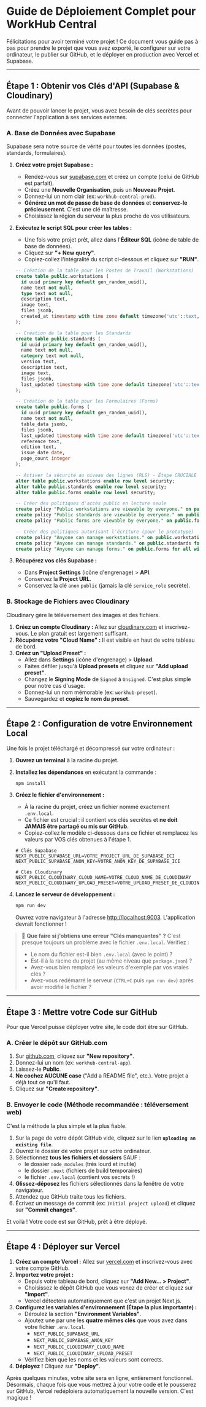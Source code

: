 # Guide de Déploiement Complet pour WorkHub Central

Félicitations pour avoir terminé votre projet ! Ce document vous guide pas à pas pour prendre le projet que vous avez exporté, le configurer sur votre ordinateur, le publier sur GitHub, et le déployer en production avec Vercel et Supabase.

---

## Étape 1 : Obtenir vos Clés d'API (Supabase & Cloudinary)

Avant de pouvoir lancer le projet, vous avez besoin de clés secrètes pour connecter l'application à ses services externes.

### A. Base de Données avec Supabase

Supabase sera notre source de vérité pour toutes les données (postes, standards, formulaires).

1.  **Créez votre projet Supabase :**
    *   Rendez-vous sur [supabase.com](https://supabase.com) et créez un compte (celui de GitHub est parfait).
    *   Créez une **Nouvelle Organisation**, puis un **Nouveau Projet**.
    *   Donnez-lui un nom clair (ex: `workhub-central-prod`).
    *   **Générez un mot de passe de base de données** et **conservez-le précieusement**. C'est une clé maîtresse.
    *   Choisissez la région du serveur la plus proche de vos utilisateurs.

2.  **Exécutez le script SQL pour créer les tables :**
    *   Une fois votre projet prêt, allez dans l'**Éditeur SQL** (icône de table de base de données).
    *   Cliquez sur **"+ New query"**.
    *   Copiez-collez l'intégralité du script ci-dessous et cliquez sur **"RUN"**.

    ```sql
    -- Création de la table pour les Postes de Travail (Workstations)
    create table public.workstations (
      id uuid primary key default gen_random_uuid(),
      name text not null,
      type text not null,
      description text,
      image text,
      files jsonb,
      created_at timestamp with time zone default timezone('utc'::text, now()) not null
    );

    -- Création de la table pour les Standards
    create table public.standards (
      id uuid primary key default gen_random_uuid(),
      name text not null,
      category text not null,
      version text,
      description text,
      image text,
      files jsonb,
      last_updated timestamp with time zone default timezone('utc'::text, now()) not null
    );

    -- Création de la table pour les Formulaires (Forms)
    create table public.forms (
      id uuid primary key default gen_random_uuid(),
      name text not null,
      table_data jsonb,
      files jsonb,
      last_updated timestamp with time zone default timezone('utc'::text, now()) not null,
      reference text,
      edition text,
      issue_date date,
      page_count integer
    );

    -- Activer la sécurité au niveau des lignes (RLS) - Étape CRUCIALE
    alter table public.workstations enable row level security;
    alter table public.standards enable row level security;
    alter table public.forms enable row level security;

    -- Créer des politiques d'accès public en lecture seule
    create policy "Public workstations are viewable by everyone." on public.workstations for select using (true);
    create policy "Public standards are viewable by everyone." on public.standards for select using (true);
    create policy "Public forms are viewable by everyone." on public.forms for select using (true);

    -- Créer des politiques autorisant l'écriture (pour le prototype)
    create policy "Anyone can manage workstations." on public.workstations for all with check (true);
    create policy "Anyone can manage standards." on public.standards for all with check (true);
    create policy "Anyone can manage forms." on public.forms for all with check (true);
    ```

3.  **Récupérez vos clés Supabase :**
    *   Dans **Project Settings** (icône d'engrenage) > **API**.
    *   Conservez la **Project URL**.
    *   Conservez la clé `anon` `public` (jamais la clé `service_role` secrète).

### B. Stockage de Fichiers avec Cloudinary

Cloudinary gère le téléversement des images et des fichiers.

1.  **Créez un compte Cloudinary :** Allez sur [cloudinary.com](https://cloudinary.com) et inscrivez-vous. Le plan gratuit est largement suffisant.
2.  **Récupérez votre "Cloud Name" :** Il est visible en haut de votre tableau de bord.
3.  **Créez un "Upload Preset" :**
    *   Allez dans **Settings** (icône d'engrenage) > **Upload**.
    *   Faites défiler jusqu'à **Upload presets** et cliquez sur **"Add upload preset"**.
    *   Changez le **Signing Mode** de `Signed` à `Unsigned`. C'est plus simple pour notre cas d'usage.
    *   Donnez-lui un nom mémorable (ex: `workhub-preset`).
    *   Sauvegardez et **copiez le nom du preset**.

---

## Étape 2 : Configuration de votre Environnement Local

Une fois le projet téléchargé et décompressé sur votre ordinateur :

1.  **Ouvrez un terminal** à la racine du projet.
2.  **Installez les dépendances** en exécutant la commande :
    ```bash
    npm install
    ```
3.  **Créez le fichier d'environnement :**
    *   À la racine du projet, créez un fichier nommé exactement `.env.local`.
    *   Ce fichier est crucial : il contient vos clés secrètes et **ne doit JAMAIS être partagé ou mis sur GitHub**.
    *   Copiez-collez le modèle ci-dessous dans ce fichier et remplacez les valeurs par VOS clés obtenues à l'étape 1.

    ```
    # Clés Supabase
    NEXT_PUBLIC_SUPABASE_URL=VOTRE_PROJECT_URL_DE_SUPABASE_ICI
    NEXT_PUBLIC_SUPABASE_ANON_KEY=VOTRE_ANON_KEY_DE_SUPABASE_ICI

    # Clés Cloudinary
    NEXT_PUBLIC_CLOUDINARY_CLOUD_NAME=VOTRE_CLOUD_NAME_DE_CLOUDINARY
    NEXT_PUBLIC_CLOUDINARY_UPLOAD_PRESET=VOTRE_UPLOAD_PRESET_DE_CLOUDINARY
    ```
4.  **Lancez le serveur de développement :**
    ```bash
    npm run dev
    ```
    Ouvrez votre navigateur à l'adresse [http://localhost:9003](http://localhost:9003). L'application devrait fonctionner !

> 🚨 **Que faire si j'obtiens une erreur "Clés manquantes" ?**
> C'est presque toujours un problème avec le fichier `.env.local`. Vérifiez :
> *   Le nom du fichier est-il bien `.env.local` (avec le point) ?
> *   Est-il à la racine du projet (au même niveau que `package.json`) ?
> *   Avez-vous bien remplacé les valeurs d'exemple par vos vraies clés ?
> *   Avez-vous redémarré le serveur (`CTRL+C` puis `npm run dev`) après avoir modifié le fichier ?

---

## Étape 3 : Mettre votre Code sur GitHub

Pour que Vercel puisse déployer votre site, le code doit être sur GitHub.

### A. Créer le dépôt sur GitHub.com

1.  Sur [github.com](https://github.com), cliquez sur **"New repository"**.
2.  Donnez-lui un nom (ex: `workhub-central-app`).
3.  Laissez-le **Public**.
4.  **Ne cochez AUCUNE case** ("Add a README file", etc.). Votre projet a déjà tout ce qu'il faut.
5.  Cliquez sur **"Create repository"**.

### B. Envoyer le code (Méthode recommandée : téléversement web)

C'est la méthode la plus simple et la plus fiable.

1.  Sur la page de votre dépôt GitHub vide, cliquez sur le lien **`uploading an existing file`**.
2.  Ouvrez le dossier de votre projet sur votre ordinateur.
3.  Sélectionnez **tous les fichiers et dossiers** SAUF :
    *   le dossier `node_modules` (très lourd et inutile)
    *   le dossier `.next` (fichiers de build temporaires)
    *   le fichier `.env.local` (contient vos secrets !)
4.  **Glissez-déposez** les fichiers sélectionnés dans la fenêtre de votre navigateur.
5.  Attendez que GitHub traite tous les fichiers.
6.  Écrivez un message de commit (ex: `Initial project upload`) et cliquez sur **"Commit changes"**.

Et voilà ! Votre code est sur GitHub, prêt à être déployé.

---

## Étape 4 : Déployer sur Vercel

1.  **Créez un compte Vercel :** Allez sur [vercel.com](https://vercel.com) et inscrivez-vous avec votre compte GitHub.
2.  **Importez votre projet :**
    *   Depuis votre tableau de bord, cliquez sur **"Add New... > Project"**.
    *   Choisissez le dépôt GitHub que vous venez de créer et cliquez sur **"Import"**.
    *   Vercel détectera automatiquement que c'est un projet Next.js.
3.  **Configurez les variables d'environnement (Étape la plus importante) :**
    *   Déroulez la section **"Environment Variables"**.
    *   Ajoutez une par une les **quatre mêmes clés** que vous avez dans votre fichier `.env.local`.
        *   `NEXT_PUBLIC_SUPABASE_URL`
        *   `NEXT_PUBLIC_SUPABASE_ANON_KEY`
        *   `NEXT_PUBLIC_CLOUDINARY_CLOUD_NAME`
        *   `NEXT_PUBLIC_CLOUDINARY_UPLOAD_PRESET`
    *   Vérifiez bien que les noms et les valeurs sont corrects.
4.  **Déployez !** Cliquez sur **"Deploy"**.

Après quelques minutes, votre site sera en ligne, entièrement fonctionnel. Désormais, chaque fois que vous mettrez à jour votre code et le pousserez sur GitHub, Vercel redéploiera automatiquement la nouvelle version. C'est magique !
